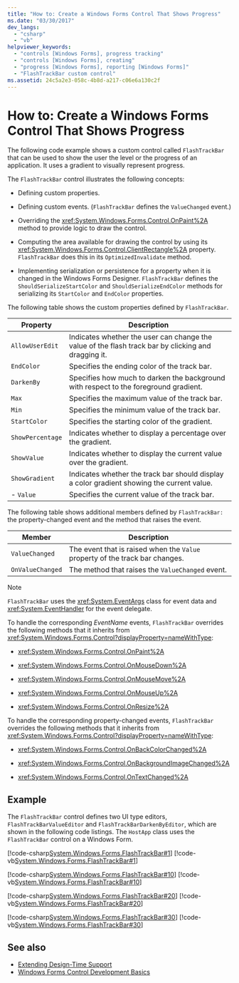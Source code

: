 ```yaml
---
title: "How to: Create a Windows Forms Control That Shows Progress"
ms.date: "03/30/2017"
dev_langs: 
  - "csharp"
  - "vb"
helpviewer_keywords: 
  - "controls [Windows Forms], progress tracking"
  - "controls [Windows Forms], creating"
  - "progress [Windows Forms], reporting [Windows Forms]"
  - "FlashTrackBar custom control"
ms.assetid: 24c5a2e3-058c-4b8d-a217-c06e6a130c2f
---
```

# How to: Create a Windows Forms Control That Shows Progress
The following code example shows a custom control called `FlashTrackBar` that can be used to show the user the level or the progress of an application. It uses a gradient to visually represent progress.  
  
 The `FlashTrackBar` control illustrates the following concepts:  
  
-   Defining custom properties.  
  
-   Defining custom events. (`FlashTrackBar` defines the `ValueChanged` event.)  
  
-   Overriding the <xref:System.Windows.Forms.Control.OnPaint%2A> method to provide logic to draw the control.  
  
-   Computing the area available for drawing the control by using its <xref:System.Windows.Forms.Control.ClientRectangle%2A> property. `FlashTrackBar` does this in its `OptimizedInvalidate` method.  
  
-   Implementing serialization or persistence for a property when it is changed in the Windows Forms Designer. `FlashTrackBar` defines the `ShouldSerializeStartColor` and `ShouldSerializeEndColor` methods for serializing its `StartColor` and `EndColor` properties.  
  
 The following table shows the custom properties defined by `FlashTrackBar`.  
  
|Property|Description|  
|--------------|-----------------|  
|`AllowUserEdit`|Indicates whether the user can change the value of the flash track bar by clicking and dragging it.|  
|`EndColor`|Specifies the ending color of the track bar.|  
|`DarkenBy`|Specifies how much to darken the background with respect to the foreground gradient.|  
|`Max`|Specifies the maximum value of the track bar.|  
|`Min`|Specifies the minimum value of the track bar.|  
|`StartColor`|Specifies the starting color of the gradient.|  
|`ShowPercentage`|Indicates whether to display a percentage over the gradient.|  
|`ShowValue`|Indicates whether to display the current value over the gradient.|  
|`ShowGradient`|Indicates whether the track bar should display a color gradient showing the current value.|  
|-   `Value`|Specifies the current value of the track bar.|  
  
 The following table shows additional members defined by `FlashTrackBar:` the property-changed event and the method that raises the event.  
  
|Member|Description|  
|------------|-----------------|  
|`ValueChanged`|The event that is raised when the `Value` property of the track bar changes.|  
|`OnValueChanged`|The method that raises the `ValueChanged` event.|  
  
> [!NOTE]
>  `FlashTrackBar` uses the <xref:System.EventArgs> class for event data and <xref:System.EventHandler> for the event delegate.  
  
 To handle the corresponding *EventName* events, `FlashTrackBar` overrides the following methods that it inherits from <xref:System.Windows.Forms.Control?displayProperty=nameWithType>:  
  
-   <xref:System.Windows.Forms.Control.OnPaint%2A>  
  
-   <xref:System.Windows.Forms.Control.OnMouseDown%2A>  
  
-   <xref:System.Windows.Forms.Control.OnMouseMove%2A>  
  
-   <xref:System.Windows.Forms.Control.OnMouseUp%2A>  
  
-   <xref:System.Windows.Forms.Control.OnResize%2A>  
  
 To handle the corresponding property-changed events, `FlashTrackBar` overrides the following methods that it inherits from <xref:System.Windows.Forms.Control?displayProperty=nameWithType>:  
  
-   <xref:System.Windows.Forms.Control.OnBackColorChanged%2A>  
  
-   <xref:System.Windows.Forms.Control.OnBackgroundImageChanged%2A>  
  
-   <xref:System.Windows.Forms.Control.OnTextChanged%2A>  
  
## Example  
 The `FlashTrackBar` control defines two UI type editors, `FlashTrackBarValueEditor` and `FlashTrackBarDarkenByEditor`, which are shown in the following code listings. The `HostApp` class uses the `FlashTrackBar` control on a Windows Form.  
  
 [!code-csharp[System.Windows.Forms.FlashTrackBar#1](../../../../samples/snippets/csharp/VS_Snippets_Winforms/System.Windows.Forms.FlashTrackBar/CS/FlashTrackBar.cs#1)]
 [!code-vb[System.Windows.Forms.FlashTrackBar#1](../../../../samples/snippets/visualbasic/VS_Snippets_Winforms/System.Windows.Forms.FlashTrackBar/VB/FlashTrackBar.vb#1)]  
  
 [!code-csharp[System.Windows.Forms.FlashTrackBar#10](../../../../samples/snippets/csharp/VS_Snippets_Winforms/System.Windows.Forms.FlashTrackBar/CS/FlashTrackBarDarkenByEditor.cs#10)]
 [!code-vb[System.Windows.Forms.FlashTrackBar#10](../../../../samples/snippets/visualbasic/VS_Snippets_Winforms/System.Windows.Forms.FlashTrackBar/VB/FlashTrackBarDarkenByEditor.vb#10)]  
  
 [!code-csharp[System.Windows.Forms.FlashTrackBar#20](../../../../samples/snippets/csharp/VS_Snippets_Winforms/System.Windows.Forms.FlashTrackBar/CS/FlashTrackBarValueEditor.cs#20)]
 [!code-vb[System.Windows.Forms.FlashTrackBar#20](../../../../samples/snippets/visualbasic/VS_Snippets_Winforms/System.Windows.Forms.FlashTrackBar/VB/FlashTrackBarValueEditor.vb#20)]  
  
 [!code-csharp[System.Windows.Forms.FlashTrackBar#30](../../../../samples/snippets/csharp/VS_Snippets_Winforms/System.Windows.Forms.FlashTrackBar/CS/HostApp.cs#30)]
 [!code-vb[System.Windows.Forms.FlashTrackBar#30](../../../../samples/snippets/visualbasic/VS_Snippets_Winforms/System.Windows.Forms.FlashTrackBar/VB/HostApp.vb#30)]  
  
## See also
- [Extending Design-Time Support](https://docs.microsoft.com/previous-versions/visualstudio/visual-studio-2013/37899azc(v=vs.120))
- [Windows Forms Control Development Basics](../../../../docs/framework/winforms/controls/windows-forms-control-development-basics.md)
